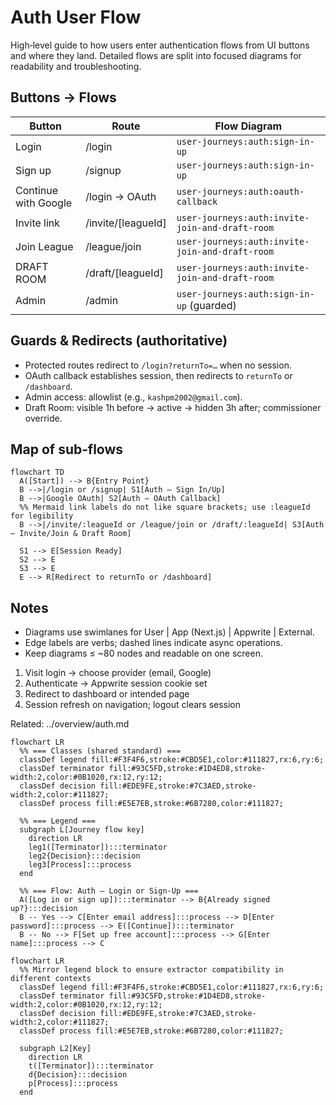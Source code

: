 # Auth User Flow

High‑level guide to how users enter authentication flows from UI buttons and where they land. Detailed flows are split into focused diagrams for readability and troubleshooting.

## Buttons → Flows

| Button               | Route              | Flow Diagram                                    |
| -------------------- | ------------------ | ----------------------------------------------- |
| Login                | /login             | `user-journeys:auth:sign-in-up`                 |
| Sign up              | /signup            | `user-journeys:auth:sign-in-up`                 |
| Continue with Google | /login → OAuth     | `user-journeys:auth:oauth-callback`             |
| Invite link          | /invite/[leagueId] | `user-journeys:auth:invite-join-and-draft-room` |
| Join League          | /league/join       | `user-journeys:auth:invite-join-and-draft-room` |
| DRAFT ROOM           | /draft/[leagueId]  | `user-journeys:auth:invite-join-and-draft-room` |
| Admin                | /admin             | `user-journeys:auth:sign-in-up` (guarded)       |

## Guards & Redirects (authoritative)

- Protected routes redirect to `/login?returnTo=…` when no session.
- OAuth callback establishes session, then redirects to `returnTo` or `/dashboard`.
- Admin access: allowlist (e.g., `kashpm2002@gmail.com`).
- Draft Room: visible 1h before → active → hidden 3h after; commissioner override.

## Map of sub‑flows

```mermaid
flowchart TD
  A([Start]) --> B{Entry Point}
  B -->|/login or /signup| S1[Auth — Sign In/Up]
  B -->|Google OAuth| S2[Auth — OAuth Callback]
  %% Mermaid link labels do not like square brackets; use :leagueId for legibility
  B -->|/invite/:leagueId or /league/join or /draft/:leagueId| S3[Auth — Invite/Join & Draft Room]

  S1 --> E[Session Ready]
  S2 --> E
  S3 --> E
  E --> R[Redirect to returnTo or /dashboard]
```

## Notes

- Diagrams use swimlanes for User | App (Next.js) | Appwrite | External.
- Edge labels are verbs; dashed lines indicate async operations.
- Keep diagrams ≤ ~80 nodes and readable on one screen.

1. Visit login → choose provider (email, Google)
2. Authenticate → Appwrite session cookie set
3. Redirect to dashboard or intended page
4. Session refresh on navigation; logout clears session

Related: ../overview/auth.md

```mermaid
flowchart LR
  %% === Classes (shared standard) ===
  classDef legend fill:#F3F4F6,stroke:#CBD5E1,color:#111827,rx:6,ry:6;
  classDef terminator fill:#93C5FD,stroke:#1D4ED8,stroke-width:2,color:#0B1020,rx:12,ry:12;
  classDef decision fill:#EDE9FE,stroke:#7C3AED,stroke-width:2,color:#111827;
  classDef process fill:#E5E7EB,stroke:#6B7280,color:#111827;

  %% === Legend ===
  subgraph L[Journey flow key]
    direction LR
    leg1([Terminator]):::terminator
    leg2{Decision}:::decision
    leg3[Process]:::process
  end

  %% === Flow: Auth — Login or Sign‑Up ===
  A([Log in or sign up]):::terminator --> B{Already signed up?}:::decision
  B -- Yes --> C[Enter email address]:::process --> D[Enter password]:::process --> E([Continue]):::terminator
  B -- No --> F[Set up free account]:::process --> G[Enter name]:::process --> C
```

```mermaid
flowchart LR
  %% Mirror legend block to ensure extractor compatibility in different contexts
  classDef legend fill:#F3F4F6,stroke:#CBD5E1,color:#111827,rx:6,ry:6;
  classDef terminator fill:#93C5FD,stroke:#1D4ED8,stroke-width:2,color:#0B1020,rx:12,ry:12;
  classDef decision fill:#EDE9FE,stroke:#7C3AED,stroke-width:2,color:#111827;
  classDef process fill:#E5E7EB,stroke:#6B7280,color:#111827;

  subgraph L2[Key]
    direction LR
    t([Terminator]):::terminator
    d{Decision}:::decision
    p[Process]:::process
  end
